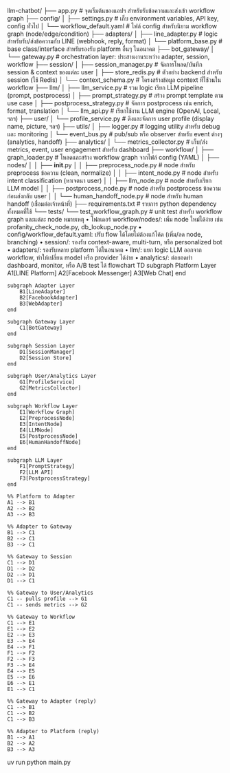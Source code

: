 llm-chatbot/
├── app.py                            # จุดเริ่มต้นของแอปฯ สำหรับรับข้อความและส่งเข้า workflow graph
├── config/
│   ├── settings.py                   # เก็บ environment variables, API key, config ทั่วไป
│   └── workflow_default.yaml         # ไฟล์ config สำหรับนิยาม workflow graph (node/edge/condition)
├── adapters/
│   ├── line_adapter.py               # logic สำหรับรับ/ส่งข้อความกับ LINE (webhook, reply, format)
│   └── platform_base.py              # base class/interface สำหรับรองรับ platform อื่นๆ ในอนาคต
├── bot_gateway/
│   └── gateway.py                    # orchestration layer: ประสานงานระหว่าง adapter, session, workflow
├── session/
│   ├── session_manager.py            # จัดการโหลด/บันทึก session & context ของแต่ละ user
│   ├── store_redis.py                # ตัวอย่าง backend สำหรับ session (ใช้ Redis)
│   └── context_schema.py             # โครงสร้างข้อมูล context ที่ใช้วนใน workflow
├── llm/
│   ├── llm_service.py                # รวม logic เรียก LLM pipeline (prompt, postprocess)
│   ├── prompt_strategy.py            # สร้าง prompt template ตาม use case
│   ├── postprocess_strategy.py       # จัดการ postprocess เช่น enrich, format, translation
│   └── llm_api.py                    # เรียกใช้งาน LLM engine (OpenAI, Local, ฯลฯ)
├── user/
│   └── profile_service.py            # ดึงและจัดการ user profile (display name, picture, ฯลฯ)
├── utils/
│   ├── logger.py                     # logging utility สำหรับ debug และ monitoring
│   └── event_bus.py                  # pub/sub หรือ observer สำหรับ event ต่างๆ (analytics, handoff)
├── analytics/
│   └── metrics_collector.py          # เก็บ/ส่ง metrics, event, user engagement สำหรับ dashboard
├── workflow/
│   ├── graph_loader.py               # โหลดและสร้าง workflow graph จากไฟล์ config (YAML)
│   ├── nodes/
│   │   ├── __init__.py
│   │   ├── preprocess_node.py        # node สำหรับ preprocess ข้อความ (clean, normalize)
│   │   ├── intent_node.py            # node สำหรับ intent classification (หาเจตนา user)
│   │   ├── llm_node.py               # node สำหรับเรียก LLM model
│   │   ├── postprocess_node.py       # node สำหรับ postprocess ข้อความก่อนส่งกลับ user
│   │   └── human_handoff_node.py     # node สำหรับ human handoff (เชื่อมต่อเจ้าหน้าที่)
├── requirements.txt                  # รายการ python dependency ทั้งหมดที่ใช้
└── tests/
    └── test_workflow_graph.py        # unit test สำหรับ workflow graph และแต่ละ node
หมายเหตุ
	•	โฟลเดอร์ workflow/nodes/: เพิ่ม node ใหม่ได้ง่าย เช่น profanity_check_node.py, db_lookup_node.py	•	config/workflow_default.yaml: ปรับ flow ได้โดยไม่ต้องแก้โค้ด (เพิ่ม/ลด node, branching)	•	session/: รองรับ context-aware, multi-turn, หรือ personalized bot	•	adapters/: รองรับหลาย platform ได้ในอนาคต	•	llm/: แยก logic LLM ออกจาก workflow, ทำให้เปลี่ยน model หรือ provider ได้ง่าย	•	analytics/: ต่อยอดทำ dashboard, monitor, หรือ A/B test ได้
flowchart TD
    subgraph Platform Layer
        A1[LINE Platform]
        A2[Facebook Messenger]
        A3[Web Chat]
    end

    subgraph Adapter Layer
        B1[LineAdapter]
        B2[FacebookAdapter]
        B3[WebAdapter]
    end

    subgraph Gateway Layer
        C1[BotGateway]
    end

    subgraph Session Layer
        D1[SessionManager]
        D2[Session Store]
    end

    subgraph User/Analytics Layer
        G1[ProfileService]
        G2[MetricsCollector]
    end

    subgraph Workflow Layer
        E1[Workflow Graph]
        E2[PreprocessNode]
        E3[IntentNode]
        E4[LLMNode]
        E5[PostprocessNode]
        E6[HumanHandoffNode]
    end

    subgraph LLM Layer
        F1[PromptStrategy]
        F2[LLM API]
        F3[PostprocessStrategy]
    end

    %% Platform to Adapter
    A1 --> B1
    A2 --> B2
    A3 --> B3

    %% Adapter to Gateway
    B1 --> C1
    B2 --> C1
    B3 --> C1

    %% Gateway to Session
    C1 --> D1
    D1 --> D2
    D2 --> D1
    D1 --> C1

    %% Gateway to User/Analytics
    C1 -- pulls profile --> G1
    C1 -- sends metrics --> G2

    %% Gateway to Workflow
    C1 --> E1
    E1 --> E2
    E2 --> E3
    E3 --> E4
    E4 --> F1
    F1 --> F2
    F2 --> F3
    F3 --> E4
    E4 --> E5
    E5 --> E6
    E6 --> E1
    E1 --> C1

    %% Gateway to Adapter (reply)
    C1 --> B1
    C1 --> B2
    C1 --> B3

    %% Adapter to Platform (reply)
    B1 --> A1
    B2 --> A2
    B3 --> A3


uv run python main.py